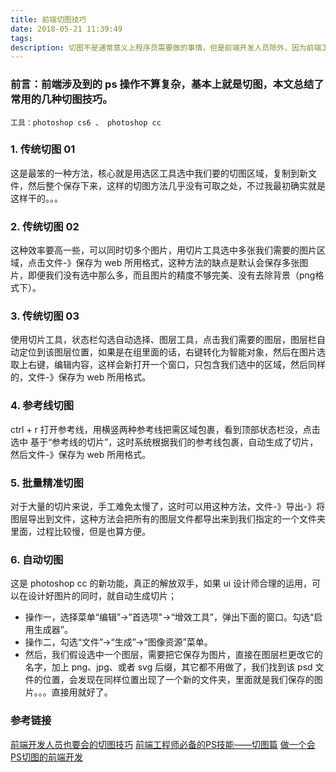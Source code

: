 ```yaml
---
title: 前端切图技巧
date: 2018-05-21 11:39:49
tags:
description: 切图不是通常意义上程序员需要做的事情，但是前端开发人员除外，因为前端工作经常和 UI 美工打交道，图片的处理上，经常遇到和实际期望不相符的情况，这时候，就需要开发人员懂一些切图技巧，这样可以帮助我们在细节的处理上更好。
---
```

### 前言：前端涉及到的 ps 操作不算复杂，基本上就是切图，本文总结了常用的几种切图技巧。
```
工具：photoshop cs6 、 photoshop cc
```
### 1. 传统切图 01
这是最笨的一种方法，核心就是用选区工具选中我们要的切图区域，复制到新文件，然后整个保存下来，这样的切图方法几乎没有可取之处，不过我最初确实就是这样干的。。。

### 2. 传统切图 02
这种效率要高一些，可以同时切多个图片，用切片工具选中多张我们需要的图片区域，点击文件-》保存为 web 所用格式，这种方法的缺点是默认会保存多张图片，即便我们没有选中那么多，而且图片的精度不够完美、没有去除背景（png格式下）。
### 3. 传统切图 03
使用切片工具，状态栏勾选自动选择、图层工具，点击我们需要的图层，图层栏自动定位到该图层位置，如果是在组里面的话，右键转化为智能对象，然后在图片选取上右键，编辑内容，这样会新打开一个窗口，只包含我们选中的区域，然后同样的，文件-》保存为 web 所用格式。

### 4. 参考线切图

ctrl + r 打开参考线，用横竖两种参考线把需区域包裹，看到顶部状态栏没，点击选中 基于“参考线的切片”，这时系统根据我们的参考线包裹，自动生成了切片，然后文件-》保存为 web 所用格式。

### 5. 批量精准切图
对于大量的切片来说，手工难免太慢了，这时可以用这种方法，文件-》导出-》将图层导出到文件，这种方法会把所有的图层文件都导出来到我们指定的一个文件夹里面，过程比较慢，但是也算方便。

### 6. 自动切图
这是 photoshop cc 的新功能，真正的解放双手，如果 ui 设计师合理的运用，可以在设计好图片的同时，就自动生成切片；

 * 操作一，选择菜单“编辑”->”首选项"->“增效工具”，弹出下面的窗口。勾选“启用生成器”。
 * 操作二，勾选“文件”->“生成”->“图像资源”菜单。
 * 然后，我们假设选中一个图层，需要把它保存为图片，直接在图层栏更改它的名字，加上 png、jpg、或者 svg 后缀，其它都不用做了，我们找到该 psd 文件的位置，会发现在同样位置出现了一个新的文件夹，里面就是我们保存的图片。。。直接用就好了。

### 参考链接
[前端开发人员也要会的切图技巧](https://blog.csdn.net/xiaoermingn/article/details/53239914)
[前端工程师必备的PS技能——切图篇](https://www.imooc.com/learn/506)
[做一个会PS切图的前端开发](https://www.cnblogs.com/w-wanglei/p/5598336.html)